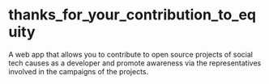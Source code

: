 # thanks_for_your_contribution_to_equity
A web app that allows you to contribute to open source projects of social tech causes as a developer and promote awareness via the representatives involved in the campaigns of the projects.
